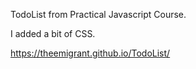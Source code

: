 TodoList from Practical Javascript Course.

I added a bit of CSS.

https://theemigrant.github.io/TodoList/
